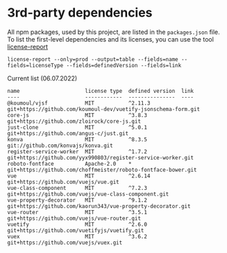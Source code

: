 # 3rd-party dependencies

All npm packages, used by this project, are listed in the
`packages.json` file.  To list the first-level dependencies and its
licenses, you can use the tool [license-report](https://github.com/ironSource/license-report)
```
license-report --only=prod --output=table --fields=name --fields=licenseType --fields=definedVersion --fields=link
```

Current list (06.07.2022)
```
name                     license type  defined version  link
----                     ------------  ---------------  ----
@koumoul/vjsf            MIT           ^2.11.3          git+https://github.com/koumoul-dev/vuetify-jsonschema-form.git
core-js                  MIT           ^3.8.3           git+https://github.com/zloirock/core-js.git
just-clone               MIT           ^5.0.1           git+https://github.com/angus-c/just.git
konva                    MIT           ^8.3.5           git://github.com/konvajs/konva.git
register-service-worker  MIT           ^1.7.2           git+https://github.com/yyx990803/register-service-worker.git
roboto-fontface          Apache-2.0    *                git+https://github.com/choffmeister/roboto-fontface-bower.git
vue                      MIT           ^2.6.14          git+https://github.com/vuejs/vue.git
vue-class-component      MIT           ^7.2.3           git+https://github.com/vuejs/vue-class-component.git
vue-property-decorator   MIT           ^9.1.2           git+https://github.com/kaorun343/vue-property-decorator.git
vue-router               MIT           ^3.5.1           git+https://github.com/vuejs/vue-router.git
vuetify                  MIT           ^2.6.0           git+https://github.com/vuetifyjs/vuetify.git
vuex                     MIT           ^3.6.2           git+https://github.com/vuejs/vuex.git
```
